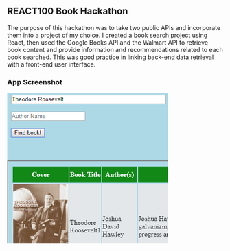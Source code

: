## REACT100 Book Hackathon

The purpose of this hackathon was to take two public APIs and incorporate them into a project of my choice. I created a book search project using React, then used the Google Books API and the Walmart API to retrieve book content and provide information and recommendations related to each book searched. This was good practice in linking back-end data retrieval with a front-end user interface.

### App Screenshot
![Example of search results by book title](screenshots/Search.png "Search results by book title")
